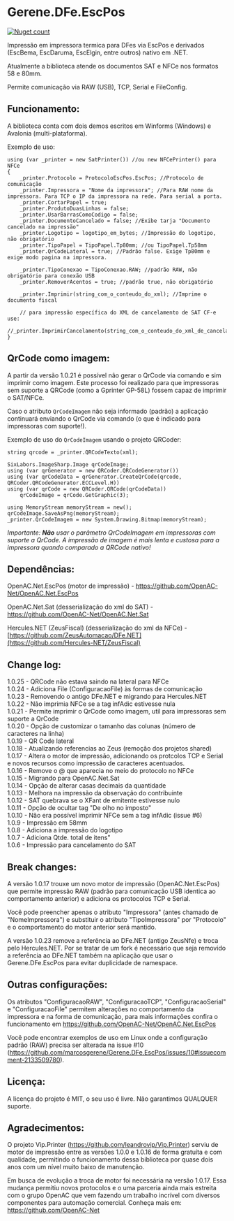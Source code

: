 # Gerene.DFe.EscPos

[![Nuget count](http://img.shields.io/nuget/v/Gerene.DFe.EscPos.svg)](https://www.nuget.org/packages/Gerene.DFe.EscPos)

Impressão em impressora termica para DFes via EscPos e derivados (EscBema, EscDaruma, EscElgin, entre outros) nativo em .NET.

Atualmente a biblioteca atende os documentos SAT e NFCe nos formatos 58 e 80mm.

Permite comunicação via RAW (USB), TCP, Serial e FileConfig.


Funcionamento:
----

A biblioteca conta com dois demos escritos em Winforms (Windows) e Avalonia (multi-plataforma).

Exemplo de uso:
```
using (var _printer = new SatPrinter()) //ou new NFCePrinter() para NFCe
{
	_printer.Protocolo = ProtocoloEscPos.EscPos; //Protocolo de comunicação	
	_printer.Impressora = "Nome da impressora"; //Para RAW nome da impressora. Para TCP o IP da impressora na rede. Para serial a porta.
	_printer.CortarPapel = true;
	_printer.ProdutoDuasLinhas = false;
	_printer.UsarBarrasComoCodigo = false;
	_printer.DocumentoCancelado = false; //Exibe tarja "Documento cancelado na impressão"
	_printer.Logotipo = logotipo_em_bytes; //Impressão do logotipo, não obrigatório
	_printer.TipoPapel = TipoPapel.Tp80mm; //ou TipoPapel.Tp58mm
	_printer.QrCodeLateral = true; //Padrão false. Exige Tp80mm e exige modo pagina na impressora.
	
	_printer.TipoConexao = TipoConexao.RAW; //padrão RAW, não obrigatório para conexão USB
	_printer.RemoverAcentos = true; //padrão true, não obrigatório
	
	_printer.Imprimir(string_com_o_conteudo_do_xml); //Imprime o documento fiscal
	
	// para impressão específica do XML de cancelamento de SAT CF-e use:
        //_printer.ImprimirCancelamento(string_com_o_conteudo_do_xml_de_cancelamento);
}
```

QrCode como imagem:
----

A partir da versão 1.0.21 é possível não gerar o QrCode via comando e sim imprimir como imagem. Este processo foi realizado para que impressoras sem suporte a QRCode (como a Gprinter GP-58L) fossem capaz de imprimir o SAT/NFCe.

Caso o atributo ```QrCodeImagem``` não seja informado (padrão) a aplicação continuará enviando o QrCode via comando (o que é indicado para impressoras com suporte!).

Exemplo de uso do ```QrCodeImagem``` usando o projeto QRCoder:

```
string qrcode = _printer.QRCodeTexto(xml);

SixLabors.ImageSharp.Image qrCodeImage;
using (var qrGenerator = new QRCoder.QRCodeGenerator())
using (var qrCodeData = qrGenerator.CreateQrCode(qrcode, QRCoder.QRCodeGenerator.ECCLevel.H))
using (var qrCode = new QRCoder.QRCode(qrCodeData))
    qrCodeImage = qrCode.GetGraphic(3);

using MemoryStream memoryStream = new();
qrCodeImage.SaveAsPng(memoryStream);
_printer.QrCodeImagem = new System.Drawing.Bitmap(memoryStream);
```

*Importante: **Não** usar o parâmetro QrCodeImagem em impressoras com suporte a QrCode. A impressão de imagem é mais lenta e custosa para a impressora quando comparado a QRCode nativo!* 

Dependências:
----

OpenAC.Net.EscPos (motor de impressão) - https://github.com/OpenAC-Net/OpenAC.Net.EscPos

OpenAC.Net.Sat (desserialização do xml do SAT) - https://github.com/OpenAC-Net/OpenAC.Net.Sat

Hercules.NET (ZeusFiscal) (desserialização do xml da NFCe) - [https://github.com/ZeusAutomacao/DFe.NET](https://github.com/Hercules-NET/ZeusFiscal)


Change log:
----
1.0.25 - QRCode não estava saindo na lateral para NFCe<br/>
1.0.24 - Adiciona File (ConfiguracaoFile) às formas de comunicação<br/>
1.0.23 - Removendo o antigo DFe.NET e migrando para Hercules.NET<br/>
1.0.22 - Não imprimia NFCe se a tag infAdic estivesse nula <br/>
1.0.21 - Permite imprimir o QrCode como imagem, util para impressoras sem suporte a QrCode <br/>
1.0.20 - Opção de customizar o tamanho das colunas (número de caracteres na linha) <br/>
1.0.19 - QR Code lateral <br/>
1.0.18 - Atualizando referencias ao Zeus (remoção dos projetos shared) <br/>
1.0.17 - Altera o motor de impressão, adicionando os protcolos TCP e Serial e novos recursos como impressão de caracteres acentuados. <br/>
1.0.16 - Remove o @ que aparecia no meio do protocolo no NFCe <br/>
1.0.15 - Migrando para OpenAC.Net.Sat <br/>
1.0.14 - Opção de alterar casas decimais da quantidade <br/>
1.0.13 - Melhora na impressão da observação do contribuinte <br/>
1.0.12 - SAT quebrava se o XFant de emitente estivesse nulo <br/>
1.0.11 - Opção de ocultar tag "De olho no imposto" <br/>
1.0.10 - Não era possível imprimir NFCe sem a tag infAdic (issue #6) <br/>
1.0.9 - Impressão em 58mm <br/>
1.0.8 - Adiciona a impressão do logotipo <br/>
1.0.7 - Adiciona Qtde. total de itens" <br/>
1.0.6 - Impressão para cancelamento do SAT


Break changes:
----

A versão 1.0.17 trouxe um novo motor de impressão (OpenAC.Net.EscPos) que permite impressão RAW (padrão para comunicação USB identica ao comportamento anterior) e adiciona os protocolos TCP e Serial.

Você pode preencher apenas o atributo "Impressora" (antes chamado de "NomeImpressora") e substituir o atributo "TipoImpressora" por "Protocolo" e o comportamento do motor anterior será mantido.

A versão 1.0.23 remove a referência ao DFe.NET (antigo ZeusNfe) e troca pelo Hercules.NET. Por se tratar de um fork é necessário que seja removido a referência ao DFe.NET também na aplicação que usar o Gerene.DFe.EscPos para evitar duplicidade de namespace.


Outras configurações:
----

Os atributos "ConfiguracaoRAW", "ConfiguracaoTCP", "ConfiguracaoSerial" e "ConfiguracaoFile" permitem alterações no comportamento da impressora e na forma de comunicação, para mais informações confira o funcionamento em https://github.com/OpenAC-Net/OpenAC.Net.EscPos

Você pode encontrar exemplos de uso em Linux onde a configuração padrão (RAW) precisa ser alterada na issue #10 (https://github.com/marcosgerene/Gerene.DFe.EscPos/issues/10#issuecomment-2133509780).


Licença:
---- 

A licença do projeto é MIT, o seu uso é livre. Não garantimos QUALQUER suporte.



Agradecimentos:
----

O projeto Vip.Printer (https://github.com/leandrovip/Vip.Printer) serviu de motor de impressão entre as versões 1.0.0 e 1.0.16 de forma gratuíta e com qualidade, permitindo o funcionamento dessa biblioteca por quase dois anos com um nível muito baixo de manutenção.

Em busca de evolução a troca de motor foi necessária na versão 1.0.17. Essa mudança permitiu novos protocolos e o uma parceria ainda mais estreita com o grupo OpenAC que vem fazendo um trabalho incrível com diversos componentes para automação comercial. Conheça mais em: https://github.com/OpenAC-Net
